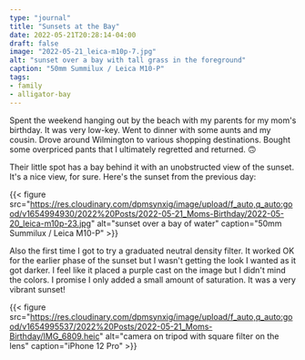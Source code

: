 ```yaml
---
type: "journal"
title: "Sunsets at the Bay"
date: 2022-05-21T20:28:14-04:00
draft: false
image: "2022-05-21_leica-m10p-7.jpg"
alt: "sunset over a bay with tall grass in the foreground"
caption: "50mm Summilux / Leica M10-P"
tags:
- family
- alligator-bay
---
```


Spent the weekend hanging out by the beach with my parents for my mom's birthday. It was very low-key. Went to dinner with some aunts and my cousin. Drove around Wilmington to various shopping destinations. Bought some overpriced pants that I ultimately regretted and returned. 🙃 

Their little spot has a bay behind it with an unobstructed view of the sunset. It's a nice view, for sure. Here's the sunset from the previous day:

{{< figure src="https://res.cloudinary.com/dpmsynxig/image/upload/f_auto,q_auto:good/v1654994930/2022%20Posts/2022-05-21_Moms-Birthday/2022-05-20_leica-m10p-23.jpg" alt="sunset over a bay of water" caption="50mm Summilux / Leica M10-P" >}}

Also the first time I got to try a graduated neutral density filter. It worked OK for the earlier phase of the sunset but I wasn't getting the look I wanted as it got darker. I feel like it placed a purple cast on the image but I didn't mind the colors. I promise I only added a small amount of saturation. It was a very vibrant sunset!

{{< figure src="https://res.cloudinary.com/dpmsynxig/image/upload/f_auto,q_auto:good/v1654995537/2022%20Posts/2022-05-21_Moms-Birthday/IMG_6809.heic" alt="camera on tripod with square filter on the lens" caption="iPhone 12 Pro" >}}

